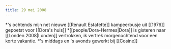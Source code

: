 ```yaml
---
title: 29 mei 2008
---
```

*'s ochtends mijn net nieuwe [[Renault Estafette]] kampeerbusje uit [[1976]] gepoetst voor [[Dora's huis]]
*[[people/Dora-Hermes|Dora]] is gisteren naar [[Londen 2008|Londen]] vertrokken, ik vertrek morgenochtend voor een korte vakantie.
*'s middags en 's avonds gewerkt bij [[Cosine]]
